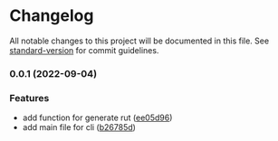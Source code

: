 # Changelog

All notable changes to this project will be documented in this file. See [standard-version](https://github.com/conventional-changelog/standard-version) for commit guidelines.

### 0.0.1 (2022-09-04)


### Features

* add function for generate rut ([ee05d96](https://github.com/ramsesgarate/grut-cli/commit/ee05d962275e73f7a7b2c9447ea1aa7d030c7bc2))
* add main file for cli ([b26785d](https://github.com/ramsesgarate/grut-cli/commit/b26785de8225325746141406d5d17eaaf03f1e62))
